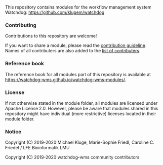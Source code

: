 This repository contains modules for the workflow management system Watchdog: https://github.com/klugem/watchdog

### Contributing
 Contributions to this repository are welcome!

If you want to share a module, please read the [contribution guideline](CONTRIBUTING.md). Names of all contributers are also added to the [list of contributers](CONTRIBUTORS.txt).

### Reference book
The reference book for all modules part of this repository is available at https://watchdog-wms.github.io/watchdog-wms-modules/.

### License
If not otherwise stated in the module folder, all modules are licensed under Apache License 2.0.
However, please be aware that modules shared in this repository might have individual (more restrictive) licenses located in their module folder.

### Notice
Copyright (C) 2019-2020 Michael Kluge, Marie-Sophie Friedl, Caroline C. Friedel / LFE Bioinformatik LMU

Copyright (C) 2019-2020 watchdog-wms community contributors
